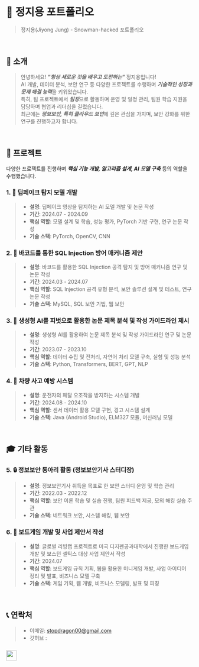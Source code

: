 # 📜 정지용 포트폴리오

> 정지용(Jiyong Jung) - Snowman-hacked 포트폴리오

<br />

## 👋 소개

> 안녕하세요! ***"항상 새로운 것을 배우고 도전하는"*** 정지용입니다!  
> AI 개발, 데이터 분석, 보안 연구 등 다양한 프로젝트를 수행하며 ***기술적인 성장과 문제 해결 능력***을 키워왔습니다.  
> 특히, 팀 프로젝트에서 ***팀장***으로 활동하며 운영 및 일정 관리, 팀원 학습 지원을 담당하며 협업과 리더십을 길렀습니다.  
> 최근에는 ***정보보안, 특히 클라우드 보안***에 깊은 관심을 가지며, 보안 강화를 위한 연구를 진행하고자 합니다.

<br />

## 📝 프로젝트
다양한 프로젝트를 진행하며 ***핵심 기능 개발, 알고리즘 설계, AI 모델 구축*** 등의 역할을 수행했습니다.

### 1. 🎥 딥페이크 탐지 모델 개발
> - **설명**: 딥페이크 영상을 탐지하는 AI 모델 개발 및 논문 작성
> - **기간**: 2024.07 - 2024.09
> - **핵심 역할**: 모델 설계 및 학습, 성능 평가, PyTorch 기반 구현, 연구 논문 작성
> - **기술 스택**: PyTorch, OpenCV, CNN

### 2. 🔐 바코드를 통한 SQL Injection 방어 매커니즘 제안
> - **설명**: 바코드를 활용한 SQL Injection 공격 탐지 및 방어 매커니즘 연구 및 논문 작성
> - **기간**: 2024.03 - 2024.07
> - **핵심 역할**: SQL Injection 공격 유형 분석, 보안 솔루션 설계 및 테스트, 연구 논문 작성
> - **기술 스택**: MySQL, SQL 보안 기법, 웹 보안

### 3. 📄 생성형 AI를 피벗으로 활용한 논문 제목 분석 및 작성 가이드라인 제시
> - **설명**: 생성형 AI를 활용하여 논문 제목 분석 및 작성 가이드라인 연구 및 논문 작성
> - **기간**: 2023.07 - 2023.10
> - **핵심 역할**: 데이터 수집 및 전처리, 자연어 처리 모델 구축, 실험 및 성능 분석
> - **기술 스택**: Python, Transformers, BERT, GPT, NLP

### 4. 🚗 차량 사고 예방 시스템
> - **설명**: 운전자의 페달 오조작을 방지하는 시스템 개발
> - **기간**: 2024.08 - 2024.10
> - **핵심 역할**: 센서 데이터 활용 모델 구현, 경고 시스템 설계
> - **기술 스택**: Java (Android Studio), ELM327 모듈, 머신러닝 모델

<br />

## 🎓 기타 활동

### 5. 🔒 정보보안 동아리 활동 (정보보안기사 스터디장)
> - **설명**: 정보보안기사 취득을 목표로 한 보안 스터디 운영 및 학습 관리
> - **기간**: 2022.03 - 2022.12
> - **핵심 역할**: 보안 이론 학습 및 실습 진행, 팀원 피드백 제공, 모의 해킹 실습 주관
> - **기술 스택**: 네트워크 보안, 시스템 해킹, 웹 보안

### 6. 🎲 보드게임 개발 및 사업 제안서 작성
> - **설명**: 글로벌 리빙랩 프로젝트로 미국 디지펜공과대학에서 진행한 보드게임 개발 및 보스턴 셀틱스 대상 사업 제안서 작성
> - **기간**: 2024.07
> - **핵심 역할**: 보드게임 규칙 기획, 웹을 활용한 미니게임 개발, 사업 아이디어 정리 및 발표, 비즈니스 모델 구축
> - **기술 스택**: 게임 기획, 웹 개발, 비즈니스 모델링, 발표 및 피칭

<br />

## 📞 연락처
> - 이메일: stopdragon00@gmail.com
> - 깃허브 : <a href="https://github.com/snowman-hacked">
  <img src="https://user-images.githubusercontent.com/68724828/185908612-22f4d219-78a7-4de7-bb02-deecaa63bffa.png" height="28px" style="margin-top: 10px" />
  </a>
